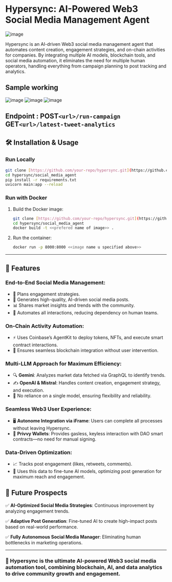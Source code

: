 # Hypersync: AI-Powered Web3 Social Media Management Agent
![image](https://github.com/user-attachments/assets/1bf526a1-c1e6-4753-bdd6-fb2da597171a)

Hypersync is an AI-driven Web3 social media management agent that automates content creation, engagement strategies, and on-chain activities for companies. By integrating multiple AI models, blockchain tools, and social media automation, it eliminates the need for multiple human operators, handling everything from campaign planning to post tracking and analytics.

## Sample working

![image](https://github.com/user-attachments/assets/f3d31cc8-54fb-4d0d-9df9-3cbdcc2925e7)
![image](https://github.com/user-attachments/assets/f6c35b9d-32e4-4a02-8a3f-7c15522d2a67)
![image](https://github.com/user-attachments/assets/824270f5-169a-469c-bbeb-272b5bc0e61d)

## Endpoint : POST```<url>/run-campaign```  <br>  GET```<url>/latest-tweet-analytics```

## 🛠 Installation & Usage

### Run Locally

```bash
git clone [https://github.com/your-repo/hypersync.git](https://github.com/AnkurKumarShukla/EngageX.git)
cd hypersync/social_media_agent
pip install -r requirements.txt
uvicorn main:app --reload
```

### Run with Docker

1. Build the Docker image:
   ```bash
   git clone [https://github.com/your-repo/hypersync.git](https://github.com/AnkurKumarShukla/EngageX.git)
   cd hypersync/social_media_agent
   docker build -t <<prefered name of image>> .
   ```
2. Run the container:
   ```bash
   docker run -p 8000:8000 <<image name u specified above>>
   ```

---



## 🚀 Features

### End-to-End Social Media Management:
- 📌 Plans engagement strategies.
- 📝 Generates high-quality, AI-driven social media posts.
- 📊 Shares market insights and trends with the community.
- 🤖 Automates all interactions, reducing dependency on human teams.

### On-Chain Activity Automation:
- ⚡ Uses Coinbase’s AgentKit to deploy tokens, NFTs, and execute smart contract interactions.
- 🔗 Ensures seamless blockchain integration without user intervention.

### Multi-LLM Approach for Maximum Efficiency:
- 🔍 **Gemini**: Analyzes market data fetched via GraphQL to identify trends.
- ✍️ **OpenAI & Mistral**: Handles content creation, engagement strategy, and execution.
- 🚀 No reliance on a single model, ensuring flexibility and reliability.

### Seamless Web3 User Experience:
- 🖥 **Autonome Integration via iFrame**: Users can complete all processes without leaving Hypersync.
- 🔐 **Privvy Wallets**: Provides gasless, keyless interaction with DAO smart contracts—no need for manual signing.

### Data-Driven Optimization:
- 📈 Tracks post engagement (likes, retweets, comments).
- 🎯 Uses this data to fine-tune AI models, optimizing post generation for maximum reach and engagement.

## 🔮 Future Prospects

✅ **AI-Optimized Social Media Strategies**: Continuous improvement by analyzing engagement trends.

✅ **Adaptive Post Generation**: Fine-tuned AI to create high-impact posts based on real-world performance.

✅ **Fully Autonomous Social Media Manager**: Eliminating human bottlenecks in marketing operations.

---

### 🚀 Hypersync is the ultimate AI-powered Web3 social media automation tool, combining blockchain, AI, and data analytics to drive community growth and engagement.
